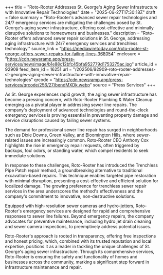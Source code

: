 +++
title = "Roto-Rooter Addresses St. George's Aging Sewer Infrastructure with Innovative Repair Technologies"
date = "2025-06-27T17:30:18Z"
draft = false
summary = "Roto-Rooter's advanced sewer repair technologies and 24/7 emergency services are mitigating the challenges posed by St. George's aging sewer infrastructure, offering cost-effective and minimally disruptive solutions to homeowners and businesses."
description = "Roto-Rooter offers advanced sewer repair solutions in St. George, addressing aging infrastructure with 24/7 emergency services and trenchless technology."
source_link = "https://mediawiretoday.com/roto-rooter-st-george-offers-sewer-repairs-for-failing-lines-368054"
enclosure = "https://cdn.newsramp.app/press-services/newsimage/b1e88c12bfc45bfa952779d1753275ac.jpg"
article_id = 92909
feed_item_id = 16251
url = "/202506/92909-roto-rooter-addresses-st-georges-aging-sewer-infrastructure-with-innovative-repair-technologies"
qrcode = "https://cdn.newsramp.app/press-services/qrcode/256/27/bendMXDk.webp"
source = "Press Services"
+++

<p>As St. George experiences rapid growth, the aging sewer infrastructure has become a pressing concern, with Roto-Rooter Plumbing & Water Cleanup emerging as a pivotal player in addressing sewer line repairs. The company's deployment of advanced technologies and round-the-clock emergency services is proving essential in preventing property damage and service disruptions caused by failing sewer systems.</p><p>The demand for professional sewer line repair has surged in neighborhoods such as Dixie Downs, Green Valley, and Bloomington Hills, where sewer-related issues are increasingly common. Roto-Rooter CEO Anthony Cox highlights the rise in emergency repair requests, often triggered by backups, foul odors, or standing water, which compel residents to seek immediate solutions.</p><p>In response to these challenges, Roto-Rooter has introduced the Trenchless Pipe Patch repair method, a groundbreaking alternative to traditional excavation-based repairs. This technique enables targeted pipe restoration with minimal disruption, presenting a cost-effective and efficient solution for localized damage. The growing preference for trenchless sewer repair services in the area underscores the method's effectiveness and the company's commitment to innovative, non-destructive solutions.</p><p>Equipped with high-resolution sewer cameras and hydro-jetters, Roto-Rooter's emergency services are designed for rapid and comprehensive responses to sewer line failures. Beyond emergency repairs, the company advocates for preventive maintenance, including hydro jet drain cleaning and sewer camera inspections, to preemptively address potential issues.</p><p>Roto-Rooter's approach is rooted in transparency, offering free inspections and honest pricing, which, combined with its trusted reputation and local expertise, positions it as a leader in tackling the unique challenges of St. George's aging sewer infrastructure. Through its comprehensive services, Roto-Rooter is ensuring the safety and functionality of homes and businesses across the community, marking a significant step forward in infrastructure maintenance and repair.</p>